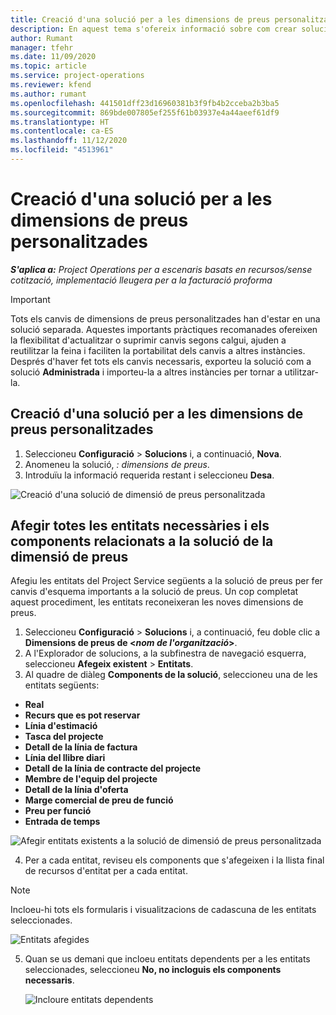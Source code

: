 ```yaml
---
title: Creació d'una solució per a les dimensions de preus personalitzades
description: En aquest tema s'ofereix informació sobre com crear solucions per a dimensions de preus personalitzades.
author: Rumant
manager: tfehr
ms.date: 11/09/2020
ms.topic: article
ms.service: project-operations
ms.reviewer: kfend
ms.author: rumant
ms.openlocfilehash: 441501dff23d16960381b3f9fb4b2cceba2b3ba5
ms.sourcegitcommit: 869bde007805ef255f61b03937e4a44aeef61df9
ms.translationtype: HT
ms.contentlocale: ca-ES
ms.lasthandoff: 11/12/2020
ms.locfileid: "4513961"
---
```

# <a name="create-a-solution-for-custom-pricing-dimensions"></a>Creació d'una solució per a les dimensions de preus personalitzades

 _**S'aplica a:** Project Operations per a escenaris basats en recursos/sense cotització, implementació lleugera per a la facturació proforma_ 

>[!IMPORTANT]
>Tots els canvis de dimensions de preus personalitzades han d'estar en una solució separada. Aquestes importants pràctiques recomanades ofereixen la flexibilitat d'actualitzar o suprimir canvis segons calgui, ajuden a reutilitzar la feina i faciliten la portabilitat dels canvis a altres instàncies. Després d'haver fet tots els canvis necessaris, exporteu la solució com a solució **Administrada** i importeu-la a altres instàncies per tornar a utilitzar-la.

## <a name="create-a-solution-for-custom-pricing-dimensions"></a>Creació d'una solució per a les dimensions de preus personalitzades

1.  Seleccioneu **Configuració** > **Solucions** i, a continuació, **Nova**.
2.  Anomeneu la solució, *<your organization name>: dimensions de preus*.
3. Introduïu la informació requerida restant i seleccioneu **Desa**.

  ![Creació d'una solució de dimensió de preus personalitzada](./media/Creation-of-custom-pricing-dimension-solution.png)
 
## <a name="add-all-required-entities-and-related-components-to-the-pricing-dimension-solution"></a>Afegir totes les entitats necessàries i els components relacionats a la solució de la dimensió de preus

Afegiu les entitats del Project Service següents a la solució de preus per fer canvis d'esquema importants a la solució de preus. Un cop completat aquest procediment, les entitats reconeixeran les noves dimensions de preus.

1.  Seleccioneu **Configuració** > **Solucions** i, a continuació, feu doble clic a **Dimensions de preus de <*nom de l'organització*>**.
2.  A l'Explorador de solucions, a la subfinestra de navegació esquerra, seleccioneu **Afegeix existent** > **Entitats**.
3.  Al quadre de diàleg **Components de la solució**, seleccioneu una de les entitats següents:
 
   - **Real**
   - **Recurs que es pot reservar**
   - **Línia d'estimació**
   - **Tasca del projecte**
   - **Detall de la línia de factura**
   - **Línia del llibre diari**
   - **Detall de la línia de contracte del projecte**
   - **Membre de l'equip del projecte**
   - **Detall de la línia d'oferta**
   - **Marge comercial de preu de funció**
   - **Preu per funció**
   - **Entrada de temps**
 
   ![Afegir entitats existents a la solució de dimensió de preus personalitzada](./media/Existing-entities-to-PD-solution.png)
 
 4. Per a cada entitat, reviseu els components que s'afegeixen i la llista final de recursos d'entitat per a cada entitat. 

   >[!NOTE]
   > Incloeu-hi tots els formularis i visualitzacions de cadascuna de les entitats seleccionades.

  ![Entitats afegides](./media/solution-component-selection.png)


5.  Quan se us demani que incloeu entitats dependents per a les entitats seleccionades, seleccioneu **No, no incloguis els components necessaris**.

    ![Incloure entitats dependents](./media/Do-not-include-required.png)
